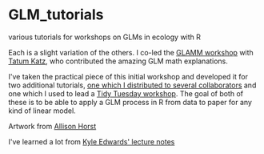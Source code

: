 # GLM_tutorials
various tutorials for workshops on GLMs in ecology with R

Each is a slight variation of the others. I co-led the [GLAMM workshop](https://anamtk.github.io/GLM_tutorials/GLAMM_summer2020/GLM_Tutorial.html) with [Tatum Katz](https://tatumskatz.weebly.com/), who contributed the amazing GLM math explanations.

I've taken the practical piece of this initial workshop and developed it for two additional tutorials, [one which I distributed to several collaborators](https://anamtk.github.io/GLM_tutorials/GLM_fall2020/GLM_inR_Tutorial.html) and one which I used to lead a [Tidy Tuesday workshop](https://anamtk.github.io/GLM_tutorials/tidyTuesday_fall2020/GLM_inR_Tutorial.html). The goal of both of these is to be able to apply a GLM process in R from data to paper for any kind of linear model.

Artwork from [Allison Horst](https://github.com/allisonhorst/stats-illustrations)

I've learned a lot from [Kyle Edwards' lecture notes](https://sites.google.com/site/kyleedwardsresearch/lecture-notes?authuser=0)
